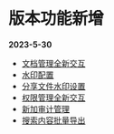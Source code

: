 <!-- # 更新日志 -->
<!-- __2022-12-16__ -->
<!-- + <a href="/zh/v1.1.6/o-admin-log-manage">日志管理</a> -->
<!-- + <a href="/zh/v1.1.6/o-admin-user#ldap模式">用户Ldap模式</a> -->
# 版本功能新增
__2023-5-30__
+ <a href="/zh/v1.1.6/manage-doc-tree.html">文档管理全新交互</a>
+ <a href="/zh/v1.1.6/admin-water-mark.html">水印配置</a>
+ <a href="/zh/v1.1.6/manage-doc-tree.html#_2-3-批量分享文件">分享文件水印设置</a>
+ <a href="/zh/v1.1.6/admin-file-permission.html">权限管理全新交互</a>
+ <a href="/zh/v1.1.6/admin-audit.html">新加审计管理</a>
+ <a href="/zh/v1.1.6/file-search.html">搜索内容批量导出</a>

<!-- <Home />
<script setup lang="ts">
import Home from '@theme/log.vue'
</script> -->
